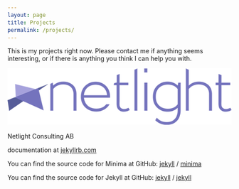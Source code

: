 ```yaml
---
layout: page
title: Projects
permalink: /projects/
---
```


This is my projects right now. Please contact me if anything seems interesting, or if there is anything you think I can help you with.

![My helpful screenshot](/images/netlight.png)

Netlight Consulting AB 

 documentation at [jekyllrb.com](https://jekyllrb.com/)

You can find the source code for Minima at GitHub:
[jekyll][jekyll-organization] /
[minima](https://github.com/jekyll/minima)

You can find the source code for Jekyll at GitHub:
[jekyll][jekyll-organization] /
[jekyll](https://github.com/jekyll/jekyll)


[jekyll-organization]: https://github.com/jekyll
